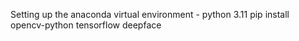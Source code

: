 Setting up the anaconda virtual environment - python 3.11
pip install opencv-python tensorflow deepface
